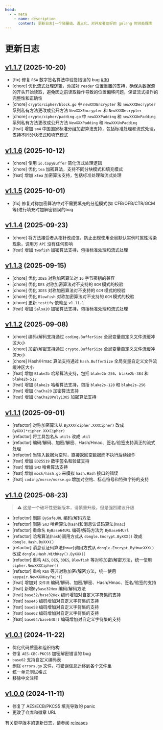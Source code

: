 ```yaml
---
head:
  - - meta
    - name: description
      content: 更新日志|一个轻量级、语义化、对开发者友好的 golang 时间处理库
---
```


# 更新日志

## [v1.1.7](https://github.com/dromara/dongle/compare/v1.1.6...v1.1.7) (2025-10-20)

* [fix] 修复 `RSA` 数字签名算法中验签错误的 bug [#30](https://github.com/dromara/dongle/issues)
* [chore] 优化流式处理逻辑，添加对 `reader` 位置重置的支持，确保从数据源的开头开始读取，避免因之前读取操作导致的位置偏移问题，保证流式操作的完整性和正确性
* [chore] `crypto/cipher/block.go` 中 `newXXXEncrypter` 和 `newXXXDecrypter` 系列私有方法更改成公开方法 `NewXXXEncrypter` 和 `NewXXXDecrypter`
* [chore] `crypto/cipher/padding.go` 中 `newXXXPadding` 和 `newXXXUnPadding` 系列私有方法更改成公开方法 `NewXXXPadding` 和 `NewXXXUnPadding`
* [feat] 增加 `sm4` 中国国家标准分组加密算法支持，包括标准处理和流式处理，支持不同分块模式和填充模式

## [v1.1.6](https://github.com/dromara/dongle/compare/v1.1.5...v1.1.6) (2025-10-12)

* [chore] 使用 `io.CopyBuffer` 简化流式处理逻辑
* [chore] 优化 `tea` 加密算法，支持不同分块模式和填充模式
* [feat] 增加 `xtea` 加密算法支持，包括标准处理和流式处理

## [v1.1.5](https://github.com/dromara/dongle/compare/v1.1.4...v1.1.5) (2025-10-01)

* [fix] 修复对称加密算法中对不需要填充的分组模式(如 CFB/OFB/CTR/GCM 等)进行填充时加解密错误的bug

## [v1.1.4](https://github.com/dromara/dongle/compare/v1.1.3...v1.1.4) (2025-09-23)

* [chore] 将方法接受者从指针改成值，防止出现使用全局默认实例时属性污染现象，调用方 `API` 没有任何影响
* [feat] 增加 `twofish` 加密算法支持，包括标准处理和流式处理

## [v1.1.3](https://github.com/dromara/dongle/compare/v1.1.2...v1.1.3) (2025-09-15)

* [chore] 优化 `3DES` 对称加密算法对 `16` 字节密钥的兼容
* [chore] 优化 `DES` 对称加密算法对不支持的 `GCM` 模式的校验
* [chore] 优化 `3DES` 对称加密算法对不支持的 `GCM` 模式的校验
* [chore] 优化 `Blowfish` 对称加密算法对不支持的 `GCM` 模式的校验
* [chore] 更新 `testify` 依赖至 `v1.11.1` 
* [feat] 增加 `Salsa20` 加密算法支持，包括标准处理和流式处理

## [v1.1.2](https://github.com/dromara/dongle/compare/v1.1.1...v1.1.2) (2025-09-08)

* [chore] 编码/解码支持通过 `coding.BufferSize` 全局变量自定义文件流缓冲区大小
* [chore] 加密/解密支持通过 `crypto.BufferSize` 全局变量自定义文件流缓冲区大小
* [chore] Hash/Hmac 算法支持通过 `hash.BufferSize` 全局变量自定义文件流缓冲区大小
* [feat] 增加 `Blake2b` 哈希算法支持，包括 `blake2b-256`、`blake2b-384` 和 `blake2b-512`
* [feat] 增加 `Blake2s` 哈希算法支持，包括 `blake2s-128` 和 `blake2s-256`
* [feat] 增加 `ChaCha20` 加密算法支持
* [feat] 增加 `ChaCha20Poly1305` 加密算法支持

## [v1.1.1](https://github.com/dromara/dongle/compare/v1.1.0...v1.1.1) (2025-09-01)

* [refactor] 对称加密算法从 `ByXXX(cipher.XXXCipher)` 改成 `ByXXX(*cipher.XXXCipher)`
* [refactor] 将工具包名从 `utils` 改成 `util`
* [refactor] 编码/解码、加密/解密、Hash/Hmac、签名/验签支持真正的流式处理
* [refactor] 当输入数据为空时，直接返回空数据而不执行后续操作
* [feat] 增加 `ED25519` 数字签名和验证支持
* [feat] 增加 `SM3` 哈希算法支持
* [feat] 增加 `mock/hash.go` 来模拟 `hash.Hash` 接口的错误
* [feat] `coding/morse/morse.go` 增加对空格、标点符号和特殊字符的支持

## [v1.1.0](https://github.com/dromara/dongle/compare/v1.0.1...v1.1.0) (2025-08-23)
> ⚠️ 这是一个破坏性更新版本，请慎重升级，但是强烈建议升级

* [refactor] 删除 `BySafeURL` 编码/解码方法
* [refactor] 删除 `Sm3` 哈希算法(`hash`)和消息认证码算法(`hmac`)
* [refactor] 重命名 `ByBase64URL` 编码/解码方法为 `ByBase64Url`
* [refactor] 哈希算法(`hash`)调用方式从 `dongle.Encrypt.ByXXX()` 改成 `dongle.Hash.ByXXX()`
* [refactor] 消息认证码算法(`hmac`)调用方式从 `dongle.Encrypt.ByHmacXXX()` 改成 `dongle.Hash.WithKey().ByXXX()`
* [refactor] 重构 `AES`, `DES`, `3DES`, `Blowfish` 等对称加密/解密方法，统一使用 `cipher.NewXXXCipher()`
* [refactor] 重构 `RSA` 等非对称加密/解密方法，统一使用 `keypair.NewXXXKeyPair()`
* [feat] 增加对 `文件流` 编码/解码、加密/解密、Hash/Hmac、签名/验签的支持
* [feat] 新增`ByBase32Hex` 编码/解码方法
* [feat] `base32/base32Hex` 编码增加对自定义字符集的支持
* [feat] `base45` 编码增加对自定义字符集的支持
* [feat] `base58` 编码增加对自定义字符集的支持
* [feat] `base62` 编码增加对自定义字符集的支持
* [feat] `base64/base64Url` 编码增加对自定义字符集的支持

## [v1.0.1](https://github.com/dromara/dongle/compare/v1.0.0...v1.0.1) (2024-11-22)

* 优化代码质量和组织结构
* 修复 `AES-CBC-PKCS5` 加密解密错误的 bug
* `base62` 支持自定义编码表
* 删除 `errors.go` 文件，将错误信息迁移到各个文件里
* 统一单元测试格式
* 移除中文注释

## [v1.0.0](https://github.com/dromara/carbon/compare/v0.2.8...v1.0.0) (2024-11-11)

- 修复了 AES/ECB/PKCS5 填充导致的 panic 
- 更改了仓库和徽章 URL

有关更早版本的更新日志，请参阅 <a href="https://github.com/dromara/dongle/releases" target="_blank" rel="noreferrer">releases</a>